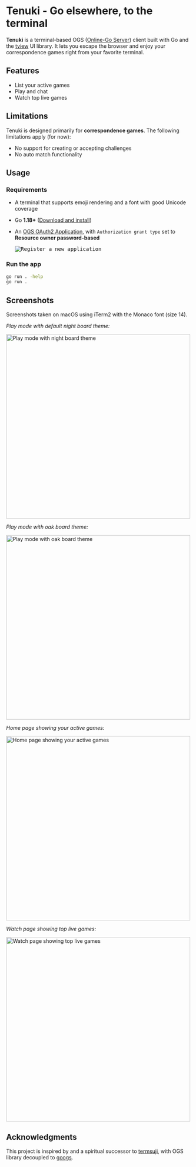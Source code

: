 # Tenuki - Go elsewhere, to the terminal

**Tenuki** is a terminal-based OGS ([Online-Go Server](https://online-go.com))
client built with Go and the [tview](https://github.com/rivo/tview) UI library.
It lets you escape the browser and enjoy your correspondence games right from
your favorite terminal.

## Features

- List your active games
- Play and chat
- Watch top live games

## Limitations

Tenuki is designed primarily for **correspondence games**. The following
limitations apply (for now):

- No support for creating or accepting challenges
- No auto match functionality

## Usage

### Requirements

- A terminal that supports emoji rendering and a font with good Unicode
  coverage
- Go **1.18+** ([Download and install](https://go.dev/doc/install))
- An [OGS OAuth2 Application](https://online-go.com/oauth2/applications/), with
  `Authorization grant type` set to **Resource owner password-based**

  <kbd>
    <img alt="Register a new application" src="https://github.com/ymattw/tenuki/blob/main/screenshots/register.png?raw=true"  />
  </kbd>

### Run the app

```bash
go run . -help
go run .
```

## Screenshots

Screenshots taken on macOS using iTerm2 with the Monaco font (size 14).

*Play mode with default night board theme:*

<img alt="Play mode with night board theme" src="https://github.com/ymattw/tenuki/blob/main/screenshots/play-night-theme.png?raw=true" width="500" />

*Play mode with oak board theme:*

<img alt="Play mode with oak board theme" src="https://github.com/ymattw/tenuki/blob/main/screenshots/play-oak-theme.png?raw=true" width="500" />

*Home page showing your active games:*

<img alt="Home page showing your active games" src="https://github.com/ymattw/tenuki/blob/main/screenshots/home.png?raw=true" width="500" />

*Watch page showing top live games:*

<img alt="Watch page showing top live games" src="https://github.com/ymattw/tenuki/blob/main/screenshots/watch.png?raw=true" width="500" />

## Acknowledgments

This project is inspired by and a spiritual successor to
[termsuji](https://github.com/lvank/termsuji), with OGS library decoupled to
[googs](https://github.com/ymattw/googs).
